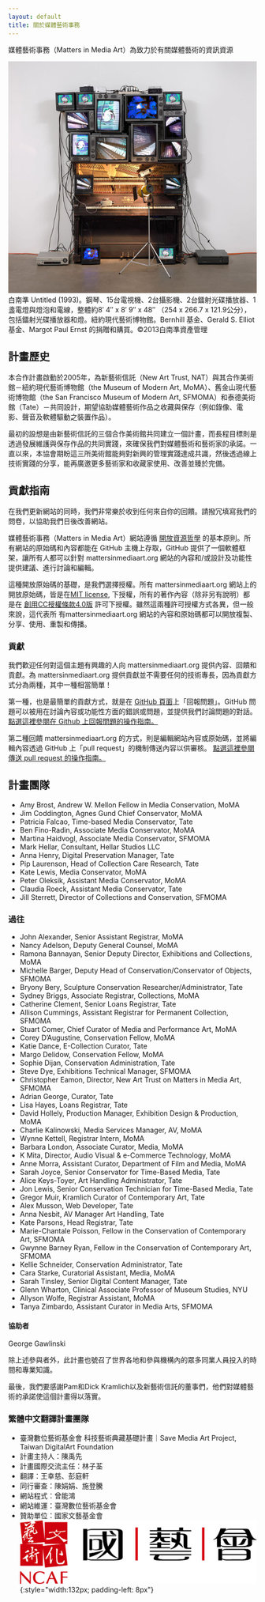```yaml
---
layout: default
title: 關於媒體藝術事務
---
```



<section id="about" class="section scrollspy" markdown="1">

<span class="flow-text">
媒體藝術事務（Matters in Media Art）為致力於有關媒體藝術的資訊資源
</span>

![](img/paik.jpg)
<span class="img-caption" markdown="1">
白南準 Untitled (1993)。鋼琴、15台電視機、2台攝影機、2台鐳射光碟播放器、1盞電燈與燈泡和電線，整體約8′ 4″ x 8′ 9″ x 48″ （254 x 266.7 x 121.9公分），包括鐳射光碟播放器和燈。紐約現代藝術博物館。Bernhill 基金、Gerald S. Elliot 基金、Margot Paul Ernst 的捐贈和購買。©2013白南準資產管理
</span>

</section>



<section id="project-history" class="section scrollspy" markdown="1">

## 計畫歷史

本合作計畫啟動於2005年，為新藝術信託（New Art Trust, NAT）與其合作美術館－紐約現代藝術博物館（the Museum of Modern Art, MoMA）、舊金山現代藝術博物館（the San Francisco Museum of Modern Art, SFMOMA）和泰德美術館（Tate）－共同設計，期望協助媒體藝術作品之收藏與保存（例如錄像、電影、聲音及軟體驅動之裝置作品）。

最初的設想是由新藝術信託的三個合作美術館共同建立一個計畫，而長程目標則是透過發展維護與保存作品的共同實踐，來確保我們對媒體藝術和藝術家的承諾。一直以來，本協會期盼這三所美術館能夠對新興的管理實踐達成共識，然後透過線上技術實踐的分享，能再廣邀更多藝術家和收藏家使用、改善並臻於完備。

</section>

<section id="contribution-guidelines" class="section scrollspy" markdown="1">

## 貢獻指南

在我們更新網站的同時，我們非常樂於收到任何來自你的回饋。請撥冗填寫我們的問卷，以協助我們日後改善網站。

媒體藝術事務（Matters in Media Art）網站遵循 [開放資源哲學](https://opensource.org/osd) 的基本原則。所有網站的原始碼和內容都能在 GitHub 主機上存取，GitHub 提供了一個軟體框架，讓所有人都可以針對 mattersinmediaart.org 網站的內容和/或設計及功能性提供建議、進行討論和編輯。

這種開放原始碼的基礎，是我們選擇授權。所有 mattersinmediaart.org 網站上的開放原始碼，皆是在[MIT license](https://en.wikipedia.org/wiki/MIT_License), 下授權，所有的著作內容（除非另有說明）都是在 [創用CC授權條款4.0版](http://creativecommons.org/licenses/by/4.0/) 許可下授權。雖然這兩種許可授權方式各異，但一般來說，這代表所 有mattersinmediaart.org 網站的內容和原始碼都可以開放複製、分享、使用、重製和傳播。

### 貢獻

我們歡迎任何對這個主題有興趣的人向 mattersinmediaart.org 提供內容、回饋和貢獻。為 mattersinmediaart.org 提供貢獻並不需要任何的技術專長，因為貢獻方式分為兩種，其中一種相當簡單！

第一種，也是最簡單的貢獻方式，就是在 [GitHub 頁面](https://github.com/matters-in-media-art/mattersinmediart.org/issues)上「回報問題」。GitHub 問題可以被用在討論內容或功能性方面的錯誤或問題，並提供我們討論問題的對話。 [點選這裡參閱在 Github 上回報問題的操作指南。](https://help.github.com/articles/creating-an-issue/)

第二種回饋 mattersinmediaart.org 的方式，則是編輯網站內容或原始碼，並將編輯內容透過 GitHub 上「pull request」的機制傳送內容以供審核。 [點選這裡參閱傳送 pull request 的操作指南。](https://help.github.com/articles/using-pull-requests/)

<!--

make a note about how we are accepting pull requests, but not new repo admins at the moment

also some text about how we are a small team of volunteers and time is limited

link to the contributors page and explain the distinction between project team and contributors

-->

</section>

<section id="the-team" class="section scrollspy" markdown="1">


## 計畫團隊
* Amy Brost, Andrew W. Mellon Fellow in Media Conservation, MoMA
* Jim Coddington, Agnes Gund Chief Conservator, MoMA
* Patricia Falcao, Time-based Media Conservator, Tate
* Ben Fino-Radin, Associate Media Conservator, MoMA
* Martina Haidvogl, Associate Media Conservator, SFMOMA
* Mark Hellar, Consultant, Hellar Studios LLC
* Anna Henry, Digital Preservation Manager, Tate
* Pip Laurenson, Head of Collection Care Research, Tate
* Kate Lewis, Media Conservator, MoMA
* Peter Oleksik, Assistant Media Conservator, MoMA
* Claudia Roeck, Assistant Media Conservator, Tate
* Jill Sterrett, Director of Collections and Conservation, SFMOMA

### 過往

* John Alexander, Senior Assistant Registrar, MoMA
* Nancy Adelson, Deputy General Counsel, MoMA
* Ramona Bannayan, Senior Deputy Director, Exhibitions and Collections, MoMA
* Michelle Barger, Deputy Head of Conservation/Conservator of Objects, SFMOMA
* Bryony Bery, Sculpture Conservation Researcher/Administrator, Tate
* Sydney Briggs, Associate Registrar, Collections, MoMA
* Catherine Clement, Senior Loans Registrar, Tate
* Allison Cummings, Assistant Registrar for Permanent Collection, SFMOMA
* Stuart Comer, Chief Curator of Media and Performance Art, MoMA
* Corey D’Augustine, Conservation Fellow, MoMA
* Katie Dance, E-Collection Curator, Tate
* Margo Delidow, Conservation Fellow, MoMA
* Sophie Dijan, Conservation Administration, Tate
* Steve Dye, Exhibitions Technical Manager, SFMOMA
* Christopher Eamon, Director, New Art Trust on Matters in Media Art, SFMOMA
* Adrian George, Curator, Tate
* Lisa Hayes, Loans Registrar, Tate
* David Hollely, Production Manager, Exhibition Design & Production, MoMA
* Charlie Kalinowski, Media Services Manager, AV, MoMA
* Wynne Kettell, Registrar Intern, MoMA
* Barbara London, Associate Curator, Media, MoMA
* K Mita, Director, Audio Visual & e-Commerce Technology, MoMA
* Anne Morra, Assistant Curator, Department of Film and Media, MoMA
* Sarah Joyce, Senior Conservator for Time-Based Media, Tate
* Alice Keys-Toyer, Art Handling Administrator, Tate
* Jon Lewis, Senior Conservation Technician for Time-Based Media, Tate
* Gregor Muir, Kramlich Curator of Contemporary Art, Tate
* Alex Musson, Web Developer, Tate
* Anna Nesbit, AV Manager Art Handling, Tate
* Kate Parsons, Head Registrar, Tate
* Marie-Chantale Poisson, Fellow in the Conservation of Contemporary Art, SFMOMA
* Gwynne Barney Ryan, Fellow in the Conservation of Contemporary Art, SFMOMA
* Kellie Schneider, Conservation Administrator, Tate
* Cara Starke, Curatorial Assistant, Media, MoMA
* Sarah Tinsley, Senior Digital Content Manager, Tate
* Glenn Wharton, Clinical Associate Professor of Museum Studies, NYU
* Allyson Wolfe, Registrar Assistant, MoMA
* Tanya Zimbardo, Assistant Curator in Media Arts, SFMOMA


#### 協助者
George Gawlinski

除上述參與者外，此計畫也號召了世界各地和參與機構內的眾多同業人員投入的時間和專業知識。

最後，我們要感謝Pam和Dick Kramlich以及新藝術信託的董事們，他們對媒體藝術的承諾使這個計畫得以落實。

### 繁體中文翻譯計畫團隊
* 臺灣數位藝術基金會 科技藝術典藏基礎計畫｜Save Media Art Project, Taiwan DigitalArt Foundation
* 計畫主持人：陳禹先
* 計畫國際交流主任：林子荃
* 翻譯：王幸慈、彭庭軒
* 同行審查：陳娟娟、施登騰
* 網站程式：曾能鴻
* 網站維運：臺灣數位藝術基金會
* 贊助單位：國家文藝基金會 
![國家文藝基金會LOGO](img/ncafroc.jpg){:style="width:132px; padding-left: 8px"}

</section>
